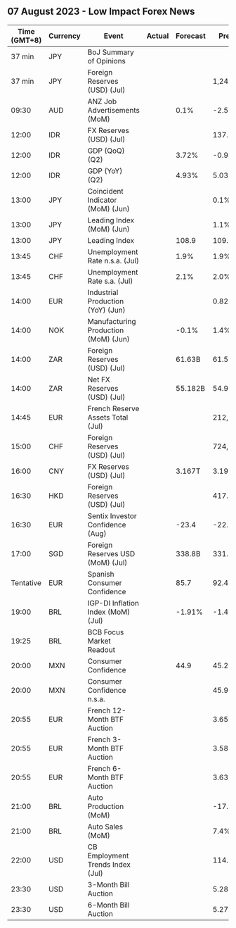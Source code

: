 ## 07 August 2023 - Low Impact Forex News

| Time (GMT+8) | Currency | Event | Actual | Forecast | Previous |
|------|----------|-------|--------|----------|----------|
| 37 min | JPY | BoJ Summary of Opinions |  |  |  |
| 37 min | JPY | Foreign Reserves (USD) (Jul) |  |  | 1,247.2B |
| 09:30 | AUD | ANZ Job Advertisements (MoM) |  | 0.1% | -2.5% |
| 12:00 | IDR | FX Reserves (USD) (Jul) |  |  | 137.50B |
| 12:00 | IDR | GDP (QoQ) (Q2) |  | 3.72% | -0.92% |
| 12:00 | IDR | GDP (YoY) (Q2) |  | 4.93% | 5.03% |
| 13:00 | JPY | Coincident Indicator (MoM) (Jun) |  |  | 0.1% |
| 13:00 | JPY | Leading Index (MoM) (Jun) |  |  | 1.1% |
| 13:00 | JPY | Leading Index |  | 108.9 | 109.2 |
| 13:45 | CHF | Unemployment Rate n.s.a. (Jul) |  | 1.9% | 1.9% |
| 13:45 | CHF | Unemployment Rate s.a. (Jul) |  | 2.1% | 2.0% |
| 14:00 | EUR | Industrial Production (YoY) (Jun) |  |  | 0.82% |
| 14:00 | NOK | Manufacturing Production (MoM) (Jun) |  | -0.1% | 1.4% |
| 14:00 | ZAR | Foreign Reserves (USD) (Jul) |  | 61.63B | 61.55B |
| 14:00 | ZAR | Net FX Reserves (USD) (Jul) |  | 55.182B | 54.936B |
| 14:45 | EUR | French Reserve Assets Total (Jul) |  |  | 212,396.0M |
| 15:00 | CHF | Foreign Reserves (USD) (Jul) |  |  | 724,637.0B |
| 16:00 | CNY | FX Reserves (USD) (Jul) |  | 3.167T | 3.193T |
| 16:30 | HKD | Foreign Reserves (USD) (Jul) |  |  | 417.30B |
| 16:30 | EUR | Sentix Investor Confidence (Aug) |  | -23.4 | -22.5 |
| 17:00 | SGD | Foreign Reserves USD (MoM) (Jul) |  | 338.8B | 331.2B |
| Tentative | EUR | Spanish Consumer Confidence |  | 85.7 | 92.4 |
| 19:00 | BRL | IGP-DI Inflation Index (MoM) (Jul) |  | -1.91% | -1.45% |
| 19:25 | BRL | BCB Focus Market Readout |  |  |  |
| 20:00 | MXN | Consumer Confidence |  | 44.9 | 45.2 |
| 20:00 | MXN | Consumer Confidence n.s.a. |  |  | 45.9 |
| 20:55 | EUR | French 12-Month BTF Auction |  |  | 3.657% |
| 20:55 | EUR | French 3-Month BTF Auction |  |  | 3.588% |
| 20:55 | EUR | French 6-Month BTF Auction |  |  | 3.634% |
| 21:00 | BRL | Auto Production (MoM) |  |  | -17.0% |
| 21:00 | BRL | Auto Sales (MoM) |  |  | 7.4% |
| 22:00 | USD | CB Employment Trends Index (Jul) |  |  | 114.31 |
| 23:30 | USD | 3-Month Bill Auction |  |  | 5.280% |
| 23:30 | USD | 6-Month Bill Auction |  |  | 5.270% |
